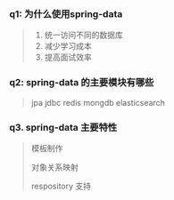 ### q1: 为什么使用spring-data

> 1. 统一访问不同的数据库
> 2. 减少学习成本
> 3. 提高面试效率

### q2: spring-data 的主要模块有哪些

> jpa jdbc redis mongdb elasticsearch 



### q3. spring-data 主要特性

> 模板制作
>
> 对象关系映射
>
> respository 支持
